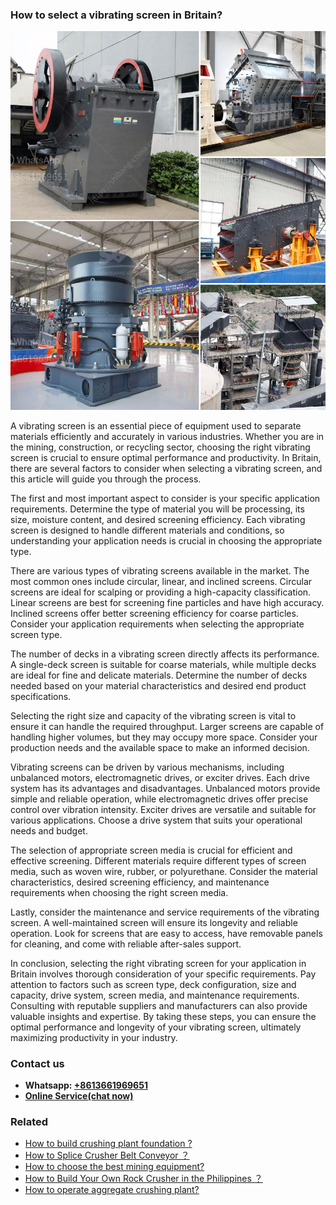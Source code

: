 <h3>How to select a vibrating screen in Britain?</h3><img src='1701745982.jpg' alt=''><p>A vibrating screen is an essential piece of equipment used to separate materials efficiently and accurately in various industries. Whether you are in the mining, construction, or recycling sector, choosing the right vibrating screen is crucial to ensure optimal performance and productivity. In Britain, there are several factors to consider when selecting a vibrating screen, and this article will guide you through the process.</p><p>The first and most important aspect to consider is your specific application requirements. Determine the type of material you will be processing, its size, moisture content, and desired screening efficiency. Each vibrating screen is designed to handle different materials and conditions, so understanding your application needs is crucial in choosing the appropriate type.</p><p>There are various types of vibrating screens available in the market. The most common ones include circular, linear, and inclined screens. Circular screens are ideal for scalping or providing a high-capacity classification. Linear screens are best for screening fine particles and have high accuracy. Inclined screens offer better screening efficiency for coarse particles. Consider your application requirements when selecting the appropriate screen type.</p><p>The number of decks in a vibrating screen directly affects its performance. A single-deck screen is suitable for coarse materials, while multiple decks are ideal for fine and delicate materials. Determine the number of decks needed based on your material characteristics and desired end product specifications.</p><p>Selecting the right size and capacity of the vibrating screen is vital to ensure it can handle the required throughput. Larger screens are capable of handling higher volumes, but they may occupy more space. Consider your production needs and the available space to make an informed decision.</p><p>Vibrating screens can be driven by various mechanisms, including unbalanced motors, electromagnetic drives, or exciter drives. Each drive system has its advantages and disadvantages. Unbalanced motors provide simple and reliable operation, while electromagnetic drives offer precise control over vibration intensity. Exciter drives are versatile and suitable for various applications. Choose a drive system that suits your operational needs and budget.</p><p>The selection of appropriate screen media is crucial for efficient and effective screening. Different materials require different types of screen media, such as woven wire, rubber, or polyurethane. Consider the material characteristics, desired screening efficiency, and maintenance requirements when choosing the right screen media.</p><p>Lastly, consider the maintenance and service requirements of the vibrating screen. A well-maintained screen will ensure its longevity and reliable operation. Look for screens that are easy to access, have removable panels for cleaning, and come with reliable after-sales support.</p><p>In conclusion, selecting the right vibrating screen for your application in Britain involves thorough consideration of your specific requirements. Pay attention to factors such as screen type, deck configuration, size and capacity, drive system, screen media, and maintenance requirements. Consulting with reputable suppliers and manufacturers can also provide valuable insights and expertise. By taking these steps, you can ensure the optimal performance and longevity of your vibrating screen, ultimately maximizing productivity in your industry.</p><h3>Contact us</h3><ul><li><strong>Whatsapp:&nbsp;<a href="https://wa.me/8613661969651">+8613661969651</a></strong></li><li><a href="https://swt.shibang-china.com/?git&amp;zhl&amp;How to select a vibrating screen in Britain"><strong>Online Service(chat now)</strong></a></li></ul><h3>Related</h3><ul><li><a href='How to build crushing plant foundation .md'>How to build crushing plant foundation ?</a></li><li><a href='How to Splice Crusher Belt Conveyor ？.md'>How to Splice Crusher Belt Conveyor ？</a></li><li><a href='How to choose the best mining equipment.md'>How to choose the best mining equipment?</a></li><li><a href='How to Build Your Own Rock Crusher in the Philippines ？.md'>How to Build Your Own Rock Crusher in the Philippines ？</a></li><li><a href='How to operate aggregate crushing plant.md'>How to operate aggregate crushing plant?</a></li></ul>